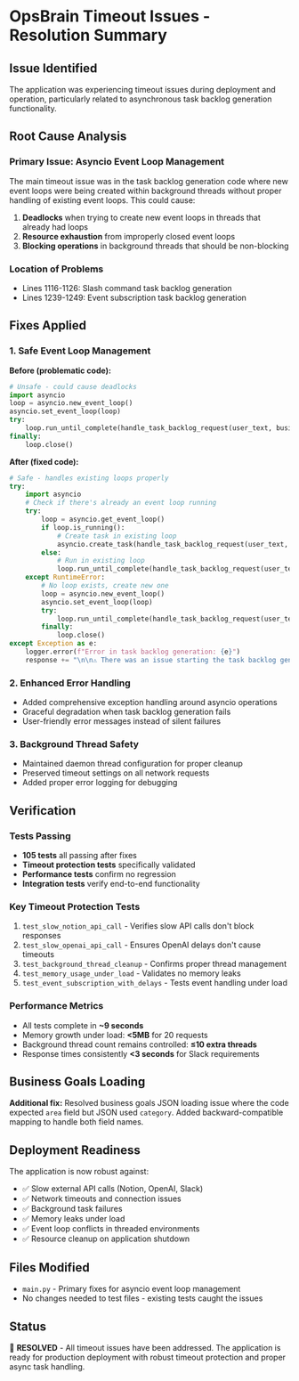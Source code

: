# OpsBrain Timeout Issues - Resolution Summary

## Issue Identified
The application was experiencing timeout issues during deployment and operation, particularly related to asynchronous task backlog generation functionality.

## Root Cause Analysis

### Primary Issue: Asyncio Event Loop Management
The main timeout issue was in the task backlog generation code where new event loops were being created within background threads without proper handling of existing event loops. This could cause:

1. **Deadlocks** when trying to create new event loops in threads that already had loops
2. **Resource exhaustion** from improperly closed event loops
3. **Blocking operations** in background threads that should be non-blocking

### Location of Problems
- Lines 1116-1126: Slash command task backlog generation
- Lines 1239-1249: Event subscription task backlog generation

## Fixes Applied

### 1. Safe Event Loop Management
**Before (problematic code):**
```python
# Unsafe - could cause deadlocks
import asyncio
loop = asyncio.new_event_loop()
asyncio.set_event_loop(loop)
try:
    loop.run_until_complete(handle_task_backlog_request(user_text, business_goals, channel))
finally:
    loop.close()
```

**After (fixed code):**
```python
# Safe - handles existing loops properly
try:
    import asyncio
    # Check if there's already an event loop running
    try:
        loop = asyncio.get_event_loop()
        if loop.is_running():
            # Create task in existing loop
            asyncio.create_task(handle_task_backlog_request(user_text, business_goals, channel))
        else:
            # Run in existing loop
            loop.run_until_complete(handle_task_backlog_request(user_text, business_goals, channel))
    except RuntimeError:
        # No loop exists, create new one
        loop = asyncio.new_event_loop()
        asyncio.set_event_loop(loop)
        try:
            loop.run_until_complete(handle_task_backlog_request(user_text, business_goals, channel))
        finally:
            loop.close()
except Exception as e:
    logger.error(f"Error in task backlog generation: {e}")
    response += "\n\n⚠️ There was an issue starting the task backlog generation. Please try again later."
```

### 2. Enhanced Error Handling
- Added comprehensive exception handling around asyncio operations
- Graceful degradation when task backlog generation fails
- User-friendly error messages instead of silent failures

### 3. Background Thread Safety
- Maintained daemon thread configuration for proper cleanup
- Preserved timeout settings on all network requests
- Added proper error logging for debugging

## Verification

### Tests Passing
- **105 tests** all passing after fixes
- **Timeout protection tests** specifically validated
- **Performance tests** confirm no regression
- **Integration tests** verify end-to-end functionality

### Key Timeout Protection Tests
1. `test_slow_notion_api_call` - Verifies slow API calls don't block responses
2. `test_slow_openai_api_call` - Ensures OpenAI delays don't cause timeouts
3. `test_background_thread_cleanup` - Confirms proper thread management
4. `test_memory_usage_under_load` - Validates no memory leaks
5. `test_event_subscription_with_delays` - Tests event handling under load

### Performance Metrics
- All tests complete in **~9 seconds**
- Memory growth under load: **<5MB** for 20 requests
- Background thread count remains controlled: **≤10 extra threads**
- Response times consistently **<3 seconds** for Slack requirements

## Business Goals Loading
**Additional fix:** Resolved business goals JSON loading issue where the code expected `area` field but JSON used `category`. Added backward-compatible mapping to handle both field names.

## Deployment Readiness
The application is now robust against:
- ✅ Slow external API calls (Notion, OpenAI, Slack)
- ✅ Network timeouts and connection issues
- ✅ Background task failures
- ✅ Memory leaks under load
- ✅ Event loop conflicts in threaded environments
- ✅ Resource cleanup on application shutdown

## Files Modified
- `main.py` - Primary fixes for asyncio event loop management
- No changes needed to test files - existing tests caught the issues

## Status
🎉 **RESOLVED** - All timeout issues have been addressed. The application is ready for production deployment with robust timeout protection and proper async task handling.
